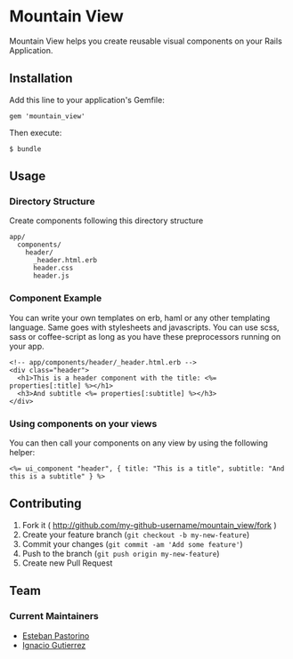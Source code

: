 # Mountain View

Mountain View helps you create reusable visual components on your Rails
Application.

## Installation

Add this line to your application's Gemfile:

    gem 'mountain_view'

Then execute:

    $ bundle

## Usage

### Directory Structure
Create components following this directory structure

```
app/
  components/
    header/
      _header.html.erb
      header.css
      header.js
```

### Component Example
You can write your own templates on erb, haml or any other templating language.
Same goes with stylesheets and javascripts. You can use scss, sass or
coffee-script as long as you have these preprocessors running on your app.

```erb
<!-- app/components/header/_header.html.erb -->
<div class="header">
  <h1>This is a header component with the title: <%= properties[:title] %></h1>
  <h3>And subtitle <%= properties[:subtitle] %></h3>
</div>
```

### Using components on your views
You can then call your components on any view by using the following
helper:

```erb
<%= ui_component "header", { title: "This is a title", subtitle: "And this is a subtitle" } %>
```


## Contributing

1. Fork it ( http://github.com/my-github-username/mountain_view/fork )
2. Create your feature branch (`git checkout -b my-new-feature`)
3. Commit your changes (`git commit -am 'Add some feature'`)
4. Push to the branch (`git push origin my-new-feature`)
5. Create new Pull Request

## Team

### Current Maintainers

* [Esteban Pastorino](https://github.com/kitop)
* [Ignacio Gutierrez](https://github.com/jgnatch)

